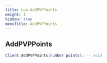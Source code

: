 ```yaml
---
title: Lua AddPVPPoints
weight: 1
hidden: true
menuTitle: AddPVPPoints
---
```

## AddPVPPoints
```lua
Client:AddPVPPoints(number points); -- void
```